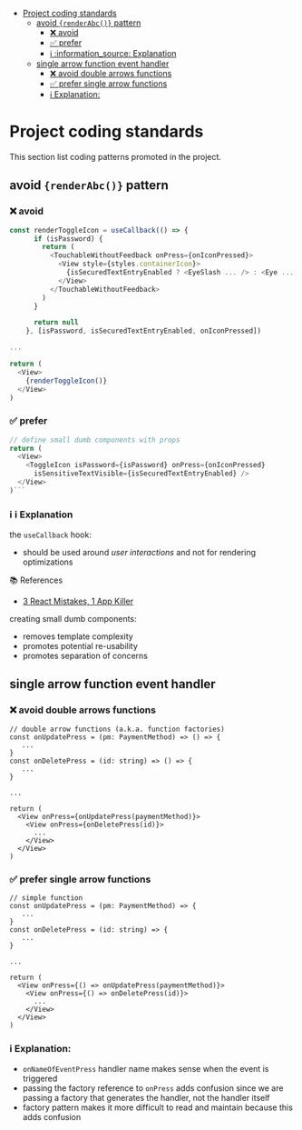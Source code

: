 - [Project coding standards](#project-coding-standards)
  - [avoid `{renderAbc()}` pattern](#avoid-renderabc-pattern)
    - [❌ avoid](#-avoid)
    - [✅ prefer](#-prefer)
    - [ℹ️ :information\_source: Explanation](#ℹ️-information_source-explanation)
  - [single arrow function event handler](#single-arrow-function-event-handler)
    - [❌ avoid double arrows functions](#-avoid-double-arrows-functions)
    - [✅ prefer single arrow functions](#-prefer-single-arrow-functions)
    - [ℹ️ Explanation:](#ℹ️-explanation)

# Project coding standards

This section list coding patterns promoted in the project.

## avoid `{renderAbc()}` pattern

### ❌ avoid

```typescript
const renderToggleIcon = useCallback(() => {
      if (isPassword) {
        return (
          <TouchableWithoutFeedback onPress={onIconPressed}>
            <View style={styles.containerIcon}>
              {isSecuredTextEntryEnabled ? <EyeSlash ... /> : <Eye ... />}
            </View>
          </TouchableWithoutFeedback>
        )
      }

      return null
    }, [isPassword, isSecuredTextEntryEnabled, onIconPressed])

...

return (
  <View>
    {renderToggleIcon()}
  </View>
)
```

### ✅ prefer

````typescript
// define small dumb components with props
return (
  <View>
    <ToggleIcon isPassword={isPassword} onPress={onIconPressed}
      isSensitiveTextVisible={isSecuredTextEntryEnabled} />
  </View>
)```
````

### ℹ️ :information_source: Explanation

the `useCallback` hook:

- should be used around _user interactions_ and not for rendering optimizations

:books: References

- [3 React Mistakes, 1 App Killer](https://youtube.com/watch?v=QuLfCUh-iwI&si=JofynxnU-J58sA53)

creating small dumb components:

- removes template complexity
- promotes potential re-usability
- promotes separation of concerns

## single arrow function event handler

### ❌ avoid double arrows functions

```tsx
// double arrow functions (a.k.a. function factories)
const onUpdatePress = (pm: PaymentMethod) => () => {
   ...
}
const onDeletePress = (id: string) => () => {
   ...
}

...

return (
  <View onPress={onUpdatePress(paymentMethod)}>
    <View onPress={onDeletePress(id)}>
      ...
    </View>
  </View>
)
```

### ✅ prefer single arrow functions

```tsx
// simple function
const onUpdatePress = (pm: PaymentMethod) => {
   ...
}
const onDeletePress = (id: string) => {
   ...
}

...

return (
  <View onPress={() => onUpdatePress(paymentMethod)}>
    <View onPress={() => onDeletePress(id)}>
      ...
    </View>
  </View>
)
```

### ℹ️ Explanation:

- `onNameOfEventPress` handler name makes sense when the event is triggered
- passing the factory reference to `onPress` adds confusion since we are passing a factory that generates the handler, not the handler itself
- factory pattern makes it more difficult to read and maintain because this adds confusion

